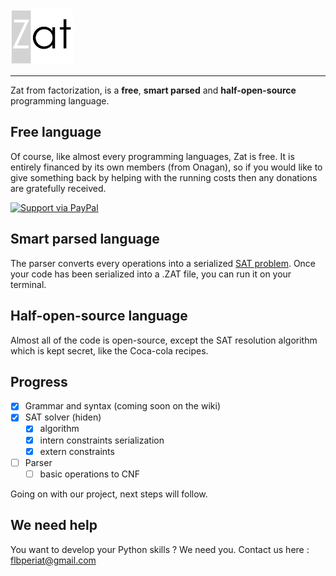 <img src="./ressources/Logo.png" alt="Zat" width="100"/>

---

Zat from factorization, is a **free**, **smart parsed** and **half-open-source** programming language.
## Free language
Of course, like almost every programming languages, Zat is free. It is entirely financed by its own members (from Onagan), 
so if you would like to give something back by helping with the running costs then any donations are gratefully received.

[![Support via PayPal](https://cdn.rawgit.com/twolfson/paypal-github-button/1.0.0/dist/button.svg)](https://www.paypal.com/cgi-bin/webscr?cmd=_s-xclick&hosted_button_id=BLAC438EZTWLG&source=url)

## Smart parsed language
The parser converts every operations into a serialized [SAT problem](https://en.wikipedia.org/wiki/Boolean_satisfiability_problem).
Once your code has been serialized into a .ZAT file, you can run it on your terminal.
## Half-open-source language
Almost all of the code is open-source, except the SAT resolution algorithm which is kept secret, like the Coca-cola recipes.
## Progress
- [x] Grammar and syntax (coming soon on the wiki)
- [x] SAT solver (hiden)
    - [x] algorithm
    - [x] intern constraints serialization
    - [x] extern constraints
- [ ] Parser
    - [ ] basic operations to CNF
    
Going on with our project, next steps will follow.
    
## We need help
You want to develop your Python skills ? We need you. Contact us here : flbperiat@gmail.com
